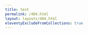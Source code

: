 ```yaml
---
title: test
permalink: /404.html
layout: layouts/404.html
eleventyExcludeFromCollections: true
---
```

